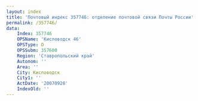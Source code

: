 ```yaml
---
layout: index
title: 'Почтовый индекс 357746: отделение почтовой связи Почты России'
permalink: /357746/
data:
    Index: 357746
    OPSName: 'Кисловодск 46'
    OPSType: О
    OPSSubm: 357600
    Region: 'Ставропольский край'
    Autonom: ''
    Area: ''
    City: Кисловодск
    City1: ''
    ActDate: '20070928'
    IndexOld: ''
---
```

